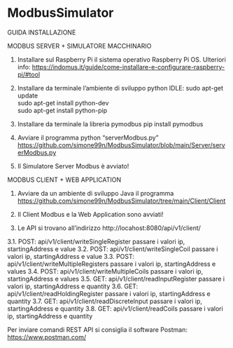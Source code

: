# ModbusSimulator

GUIDA INSTALLAZIONE

MODBUS SERVER + SIMULATORE MACCHINARIO
1.	Installare sul Raspberry Pi il sistema operativo Raspberry Pi OS.
Ulteriori info: https://indomus.it/guide/come-installare-e-configurare-raspberry-pi/#tool

2.	Installare da terminale l’ambiente di sviluppo python IDLE:
sudo apt-get update  
sudo apt-get install python-dev  
sudo apt-get install python-pip  

3.	Installare da terminale la libreria pymodbus
pip install pymodbus

4.	Avviare il programma python “serverModbus.py” https://github.com/simone99n/ModbusSimulator/blob/main/Server/serverModbus.py

5.	Il Simulatore Server Modbus è avviato!

MODBUS CLIENT + WEB APPLICATION
1.	Avviare da un ambiente di sviluppo Java il programma https://github.com/simone99n/ModbusSimulator/tree/main/Client/Client

2.	Il Client Modbus e la Web Application sono avviati!

3.	Le  API si trovano all’indirizzo http://locahost:8080/api/v1/client/

3.1.	POST: api/v1/client/writeSingleRegister passare i valori ip, startingAddress e value
3.2.	POST: api/v1/client/writeSingleCoil passare i valori ip, startingAddress e value
3.3.	POST: api/v1/client/writeMultipleRegisters passare i valori ip, startingAddress e values
3.4.	POST: api/v1/client/writeMultipleCoils passare i valori ip, startingAddress e values
3.5.	GET:   api/v1/client/readInputRegister passare i valori  ip, startingAddress e quantity
3.6.	GET:   api/v1/client/readHoldingRegister passare i valori  ip, startingAddress e quantity
3.7.	GET:   api/v1/client/readDiscreteInput passare i valori  ip, startingAddress e quantity
3.8.	GET:   api/v1/client/readCoils passare i valori  ip, startingAddress e quantity



Per inviare comandi REST API si consiglia il software Postman: https://www.postman.com/
